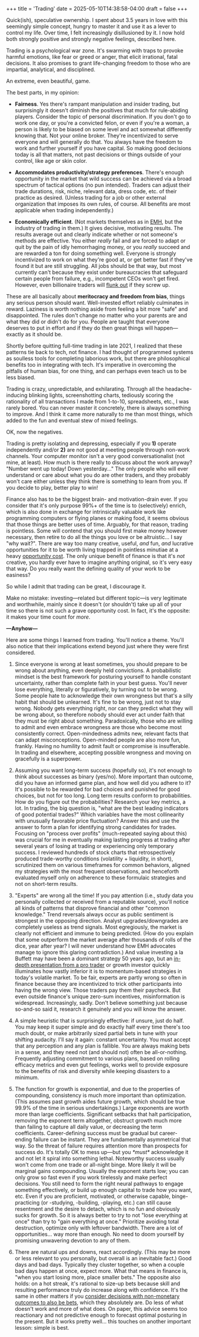 +++
title = 'Trading'
date = 2025-05-10T14:38:58-04:00
draft = false
+++

Quick(ish), speculative ownership. I spent about 3.5 years in love with this seemingly simple concept, hungry to master it and use it as a lever to control my life. Over time, I felt increasingly disillusioned by it. I now hold both strongly positive and strongly negative feelings, described here.

Trading is a psychological war zone. It's swarming with traps to provoke harmful emotions, like fear or greed or anger, that elicit irrational, fatal decisions. It also promises to grant life-changing freedom to those who are impartial, analytical, and disciplined.

An extreme, even beautiful, game.

The best parts, in my opinion:

-   **Fairness**. Yes there's rampant manipulation and insider trading, but surprisingly it doesn't diminish the positives that much for rule-abiding players. Consider the topic of personal discrimination. If you don't go to work one day, or you're a convicted felon, or even if you're a woman, a person is likely to be biased on some level and act somewhat differently knowing that. Not your online broker. They're incentivized to serve everyone and will generally do that. You always have the freedom to work and further yourself if you have capital. So making good decisions today is all that matters, not past decisions or things outside of your control, like age or skin color.

-   **Accommodates productivity/strategy preferences**. There's enough opportunity in the market that wild success can be achieved via a broad spectrum of tactical options (no pun intended). Traders can adjust their trade durations, risk, niche, relevant data, dress code, etc. of their practice as desired. (Unless trading for a job or other external organization that imposes its own rules, of course. All benefits are most applicable when trading independently.)

-   **Economically efficient**. (Not markets themselves as in [EMH](https://en.wikipedia.org/wiki/Efficient-market_hypothesis), but the industry of trading in them.) It gives decisive, motivating results. The results average out and clearly indicate whether or not someone's methods are effective. You either _really_ fail and are forced to adapt or quit by the pain of idly hemorrhaging money, or you _really_ succeed and are rewarded a ton for doing something well. Everyone is strongly incentivized to work on what they're good at, or get better fast if they've found it but are still struggling. All jobs should be that way, but most currently can't because they exist under bureaucracies that safeguard certain people from failure, e.g., incompetent CEOs won't get fired. However, even billionaire traders will [flunk out](https://en.wikipedia.org/wiki/Reminiscences_of_a_Stock_Operator) if they screw up.

These are all basically about **meritocracy and freedom from bias**, things any serious person should want. Well-invested effort reliably culminates in reward. Laziness is worth nothing aside from feeling a bit more "safe" and disappointed. The rules don't change no matter who your parents are and what they did or didn't do for you. People are taught that everyone deserves to put in effort and if they do then great things will happen&mdash;exactly as it should be.

Shortly before quitting full-time trading in late 2021, I realized that these patterns tie back to tech, not finance. I had thought of programmed systems as soulless tools for completing laborious work, but there are philosophical benefits too in integrating with tech. It's imperative in overcoming the pitfalls of human bias, for one thing, and can perhaps even teach us to be less biased.

Trading is crazy, unpredictable, and exhilarating. Through all the headache-inducing blinking lights, screenshotting charts, tediously scoring the rationality of all transactions I made from 1-to-10, spreadsheets, etc., I was rarely bored. You can never master it concretely, there is always something to improve. And I think it came more naturally to me than most things, which added to the fun and eventual stew of mixed feelings.

OK, now the negatives.

Trading is pretty isolating and depressing, especially if you **1)** operate independently and/or **2)** are not good at meeting people through non-work channels. Your computer monitor isn't a very good conversationalist (not mine, at least). How much is there really to discuss about the work anyway? "Number went up today! Down yesterday..." The only people who will ever understand or care about what you do are other traders, and they probably won't care either unless they think there is something to learn from you. If you decide to play, better play to win!

Finance also has to be the biggest brain- and motivation-drain ever. If you consider that it's only purpose 99%+ of the time is to (selectively) enrich, which is also done in exchange for intrinsically valuable work like programming computers or flying planes or making food, it seems obvious that those things are better uses of time. Arguably, for that reason, trading is pointless. Some will contend that you should first make money however necessary, then retire to do all the things you love or be altruistic... I say "why wait?". There are way too many creative, useful, _and_ fun, _and_ lucrative opportunities for it to be worth living trapped in pointless minutiae at a heavy [opportunity cost](https://en.wikipedia.org/wiki/Opportunity_cost). The only unique benefit of finance is that it's _not_ creative, you hardly ever have to imagine anything original, so it's very easy that way. Do you really want the defining quality of your work to be easiness?

So while I admit that trading can be great, I discourage it.

Make no mistake: investing&mdash;related but different topic&mdash;is very legitimate and worthwhile, mainly since it doesn't (or shouldn't) take up all of your time so there is not such a grave opportunity cost. In fact, it's the opposite: it makes your time count for _more_.

**&mdash;Anyhow&mdash;**

Here are some things I learned from trading. You'll notice a theme. You'll also notice that their implications extend beyond just where they were first considered.

1. Since everyone is wrong at least sometimes, you should prepare to be wrong about anything, even deeply held convictions. A probabilistic mindset is the best framework for posturing yourself to handle constant uncertainty, rather than complete faith in your best guess. You'll never lose everything, literally or figuratively, by turning out to be wrong. Some people hate to acknowledge their own wrongness but that's a silly habit that should be unlearned. It's fine to be wrong, just not to stay wrong. Nobody gets everything right, nor can they predict what they will be wrong about, so therefore nobody should ever act under faith that they must be right about something. Paradoxically, those who are willing to admit and even embrace wrongness are those who become most consistently correct. Open-mindedness admits new, relevant facts that can adapt misconceptions. Open-minded people are also more fun, frankly. Having no humility to admit fault or compromise is insufferable. In trading and elsewhere, accepting possible wrongness and moving on gracefully is a superpower.

2. Assuming you want long-term success (hopefully so), it's not enough to think about successes as binary (yes/no). More important than outcome, did you have an informed game plan, and how well did you adhere to it? It's possible to be rewarded for bad choices and punished for good choices, but not for too long. Long term results conform to probabilities. How do you figure out the probabilities? Research your key metrics, a lot. In trading, the big question is, "what are the best leading indicators of good potential trades?" Which variables have the most collinearity with unusually favorable price fluctuation? Answer this and use the answer to form a plan for identifying strong candidates for trades. Focusing on "process over profits" (much-repeated saying about this) was crucial for me in eventually making lasting progress at trading after several years of losing at trading or experiencing only temporary success. I reviewed hundreds of stock charts that retrospectively produced trade-worthy conditions (volatility + liquidity, in short), scrutinized them on various timeframes for common behaviors, aligned my strategies with the most frequent observations, and henceforth evaluated myself only on adherence to these formulaic strategies and not on short-term results.

3. "Experts" are wrong all the time! If you pay attention (i.e., study data you personally collected or received from a reputable source), you'll notice all kinds of patterns that disprove financial and other "common knowledge." Trend reversals always occur as public sentiment is strongest in the opposing direction. Analyst upgrades/downgrades are completely useless as trend signals. Most egregiously, the market is clearly not efficient and immune to being predicted. (How do you explain that some outperform the market average after thousands of rolls of the dice, year after year? I will never understand how EMH advocates manage to ignore this glaring contradiction.) And value investing a la Buffett may have been a dominant strategy 50 years ago, but an [in-depth presentation from a pro trader](https://www.youtube.com/watch?v=xx8GvtAxilk) or growth investor quickly illuminates how vastly inferior it is to momentum-based strategies in today's volatile market. To be fair, experts are partly wrong so often in finance because they are incentivized to trick other participants into having the wrong view. Those traders pay them their paycheck. But even outside finance's unique zero-sum incentives, misinformation is widespread. Increasingly, sadly. Don't believe something just because so-and-so said it, research it genuinely and you will know the answer.

4. A simple heuristic that is surprisingly effective: if unsure, just do half. You may keep it super simple and do exactly half every time there's too much doubt, or make arbitrarily sized partial bets in tune with your shifting audacity. I'll say it again: constant uncertainty. You must accept that any perception and any plan is fallible. You are always making bets in a sense, and they need not (and should not) often be all-or-nothing. Frequently adjusting commitment to various plans, based on rolling efficacy metrics and even gut feelings, works well to provide exposure to the benefits of risk and diversity while keeping disasters to a minimum.

5. The function for growth is exponential, and due to the properties of compounding, consistency is much more important than optimization. (This assumes past growth aides future growth, which should be true 99.9% of the time in serious undertakings.) Large exponents are worth more than large coefficients. Significant setbacks that halt participation, removing the exponent term altogether, obstruct growth much more than failing to capture all daily value, or decreasing the term coefficients. Career-defining success must be gradual but career-ending failure can be instant. They are fundamentally asymmetrical that way. So the threat of failure requires attention more than prospects for success do. It's totally OK to mess up&mdash;but you _\*must\*_ acknowledge it and not let it spiral into something lethal. Noteworthy success usually won't come from one trade or all-night binge. More likely it will be marginal gains compounding. Usually the exponent starts low; you can only grow so fast even if you work tirelessly and make perfect decisions. You still need to form the right neural pathways to engage something effectively, or build up enough capital to trade how you want, etc. Even if you are proficient, motivated, or otherwise capable, binge-practicing (or -studying, -building, -playing, etc.) can still cause resentment and the desire to detach, which is no fun and obviously sucks for growth. So it is always better to try to not "lose everything at once" than try to "gain everything at once." Prioritize avoiding total destruction, optimize only with leftover bandwidth. There are a lot of opportunities... way more than enough. No need to doom yourself by promising unwavering devotion to any of them.

6. There are natural ups and downs, react accordingly. (This may be more or less relevant to you personally, but overall is an inevitable fact.) Good days and bad days. Typically they cluster together, so when a couple bad days happen at once, expect more. What that means in finance is, "when you start losing more, place smaller bets." The opposite also holds: on a hot streak, it's rational to size-up bets because skill and resulting performance truly do increase along with confidence. It's the same in other matters if you [consider decisions with non-monetary outcomes to also be bets](../quotes#:~:text="Everyone,Thinking), which they absolutely are. Do less of what doesn't work and more of what does. On paper, this advice seems too reactionary and not predictive enough to forecast optimal posturing in the present. But it works pretty well... this touches on another important lesson: simple is best.
